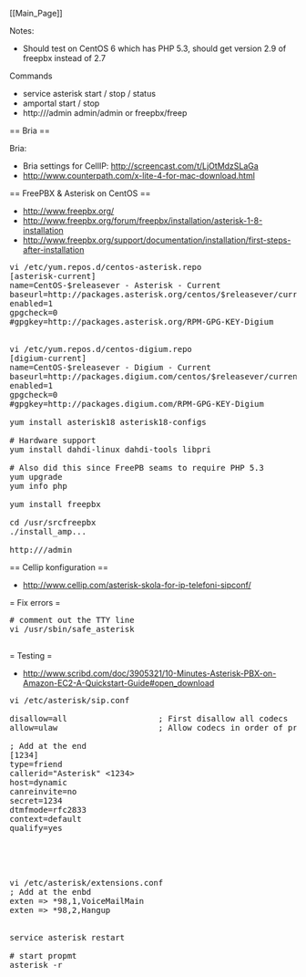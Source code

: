[[Main_Page]]


Notes:
* Should test on CentOS 6 which has PHP 5.3, should get version 2.9 of freepbx instead of 2.7

Commands
* service asterisk start / stop / status
* amportal start / stop
* http://<IP>/admin    admin/admin or freepbx/freep


== Bria ==

Bria:
* Bria settings for CellIP: http://screencast.com/t/LjOtMdzSLaGa
* http://www.counterpath.com/x-lite-4-for-mac-download.html


== FreePBX & Asterisk on CentOS ==

* http://www.freepbx.org/
* http://www.freepbx.org/forum/freepbx/installation/asterisk-1-8-installation
* http://www.freepbx.org/support/documentation/installation/first-steps-after-installation

<pre>
vi /etc/yum.repos.d/centos-asterisk.repo
[asterisk-current]
name=CentOS-$releasever - Asterisk - Current
baseurl=http://packages.asterisk.org/centos/$releasever/current/$basearch/
enabled=1
gpgcheck=0
#gpgkey=http://packages.asterisk.org/RPM-GPG-KEY-Digium


vi /etc/yum.repos.d/centos-digium.repo
[digium-current]
name=CentOS-$releasever - Digium - Current
baseurl=http://packages.digium.com/centos/$releasever/current/$basearch/
enabled=1
gpgcheck=0
#gpgkey=http://packages.digium.com/RPM-GPG-KEY-Digium

yum install asterisk18 asterisk18-configs

# Hardware support
yum install dahdi-linux dahdi-tools libpri

# Also did this since FreePB seams to require PHP 5.3
yum upgrade
yum info php

yum install freepbx

cd /usr/srcfreepbx
./install_amp...

http://<ip>/admin
</pre>


== Cellip konfiguration ==

* http://www.cellip.com/asterisk-skola-for-ip-telefoni-sipconf/



= Fix errors =


<pre>
# comment out the TTY line
vi /usr/sbin/safe_asterisk

</pre>


= Testing =

* http://www.scribd.com/doc/3905321/10-Minutes-Asterisk-PBX-on-Amazon-EC2-A-Quickstart-Guide#open_download

<pre>
vi /etc/asterisk/sip.conf 

disallow=all                   ; First disallow all codecs
allow=ulaw                     ; Allow codecs in order of preference

; Add at the end
[1234]
type=friend
callerid="Asterisk" <1234>
host=dynamic
canreinvite=no
secret=1234
dtmfmode=rfc2833
context=default
qualify=yes





vi /etc/asterisk/extensions.conf 
; Add at the enbd
exten => *98,1,VoiceMailMain
exten => *98,2,Hangup


service asterisk restart

# start propmt
asterisk -r

</pre>
